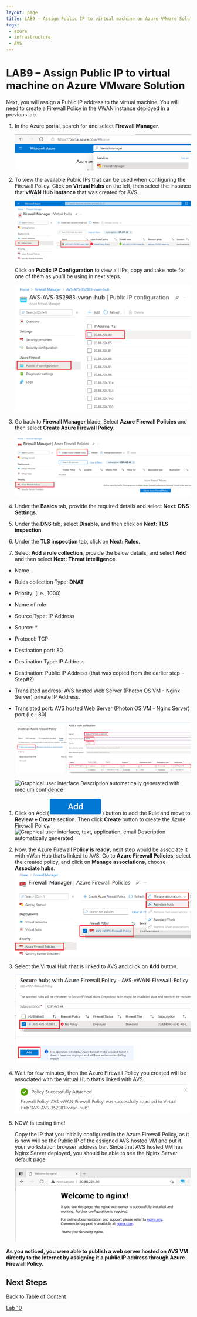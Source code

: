 ```yaml
---
layout: page
title: LAB9 – Assign Public IP to virtual machine on Azure VMware Solution
tags: 
 - azure
 - infrastructure
 - AVS
---
```


# LAB9 – Assign Public IP to virtual machine on Azure VMware Solution

Next, you will assign a Public IP address to the virtual machine. You will need
to create a Firewall Policy in the VWAN instance deployed in a previous lab.

1. In the Azure portal, search for and select **Firewall Manager**.

   ![select firewall](assets/lab-9/e90833ce038d458a2b5d1fc29864c031.png)

2. To view the available Public IPs that can be used when configuring the
   Firewall Policy. Click on **Virtual Hubs** on the left, then select the
   instance that **vWAN Hub instance** that was created for AVS.

   ![virtual hubs](assets/lab-9/926eee7afd7e98d17e370889b04efcfa.png)

   Click on **Public IP Configuration** to view all IPs, copy and take note for
   one of them as you’ll be using in next steps.

   ![public ips](assets/lab-9/f9043cde37cbff3bc2822d1ce6a76967.png)

3. Go back to **Firewall Manager** blade, Select **Azure Firewall Policies**
   and then select **Create Azure Firewall Policy**.

   ![azure policies](assets/lab-9/e5c087e7b454d672d56262c589f77009.png)

4. Under the **Basics** tab, provide the required details and select **Next:
   DNS Settings**.

5. Under the **DNS** tab, select **Disable**, and then click on **Next: TLS
   inspection**.

6. Under the **TLS inspection** tab, click on **Next: Rules**.

7. Select **Add a rule collection**, provide the below details, and select
   **Add** and then select **Next: Threat intelligence**.

- Name

- Rules collection Type: **DNAT**

- Priority: (i.e., 1000)

- Name of rule

- Source Type: IP Address

- Source: \*

- Protocol: TCP

- Destination port: 80

- Destination Type: IP Address

- Destination: Public IP Address (that was copied from the earlier step –
  Step\#2)

- Translated address: AVS hosted Web Server (Photon OS VM - Nginx Server)
  private IP Address.

- Translated port: AVS hosted Web Server (Photon OS VM - Nginx Server) port
  (i.e.: 80)
  
  ![](assets/lab-9/de03674068346dacf8cb19fa7a1db1c1.png)
  
  ![Graphical user interface Description automatically generated with medium
  confidence](assets/lab-9/58338a0aa977e2f72aa1056540135bc3.png)

1. Click on Add (![](assets/lab-9/2aff104678e54e1ca38eb23eb1208d73.png)) button to add
   the Rule and move to **Review + Create** section. Then click **Create**
   button to create the Azure Firewall Policy. ![Graphical user interface,
   text, application, email Description automatically
   generated](assets/lab-9/73c29aae1247e6cde824376b4535ac0a.png)

2. Now, the Azure Firewall **Policy is ready**, next step would be associate it
   with vWan Hub that’s linked to AVS. Go to **Azure Firewall Policies**,
   select the created policy, and click on **Manage associations**, choose
   **Associate hubs**.  
   ![](assets/lab-9/b181d1a166428f48e6f9c4b46fd778e3.png)

3. Select the Virtual Hub that is linked to AVS and click on **Add** button.

   ![](assets/lab-9/26db8e0d6414481d15c0330a2c2b93bb.png)

4. Wait for few minutes, then the Azure Firewall Policy you created will be
   associated with the virtual Hub that’s linked with AVS.
   ![](assets/lab-9/14f5fa2ea95c23301866e3a3b8abace5.png)

5. NOW, is testing time!

   Copy the IP that you initially configured in the Azure Firewall Policy, as
   it is now will be the Public IP of the assigned AVS hosted VM and put it
   your workstation browser address bar. Since that AVS hosted VM has Nginx
   Server deployed, you should be able to see the Nginx Server default page.

   ![](assets/lab-9/89d0a7bc6f2ea6de222ed55011d59c57.png)

**As you noticed, you were able to publish a web server hosted on AVS VM
directly to the Internet by assigning it a public IP address through Azure
Firewall Policy.**

## Next Steps

[Back to Table of Content](index.md#table-of-contents)

[Lab 10](lab-10.md)
